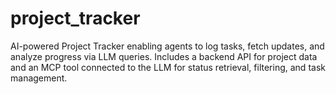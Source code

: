 # project_tracker
AI-powered Project Tracker enabling agents to log tasks, fetch updates, and analyze progress via LLM queries. Includes a backend API for project data and an MCP tool connected to the LLM for status retrieval, filtering, and task management.

